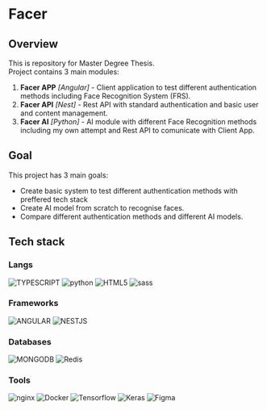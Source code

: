 # Facer

## Overview

This is repository for Master Degree Thesis.  
Project contains 3 main modules:

1. **Facer APP** _[Angular]_ - Client application to test different authentication methods including Face Recognition System (FRS).
2. **Facer API** _[Nest]_ - Rest API with standard authentication and basic user and content management.
3. **Facer AI** _[Python]_ - AI module with different Face Recognition methods including my own attempt and Rest API to comunicate with Client App.

## Goal

This project has 3 main goals:

- Create basic system to test different authentication methods with preffered tech stack
- Create AI model from scratch to recognise faces.
- Compare different authentication methods and different AI models.

## Tech stack

### Langs

![TYPESCRIPT](https://img.shields.io/badge/TYPESCRIPT-007ACC?style=for-the-badge&logo=typescript&logoColor=white)
![python](https://img.shields.io/badge/python-356A97?style=for-the-badge&logo=python&logoColor=white)
![HTML5](https://img.shields.io/badge/HTML5-E4603E?style=for-the-badge&logo=html5&logoColor=white)
![sass](https://img.shields.io/badge/Sass-CC6699?style=for-the-badge&logo=sass&logoColor=white)

### Frameworks

![ANGULAR](https://img.shields.io/badge/Angular-C3002F?style=for-the-badge&logo=angular&logoColor=white)
![NESTJS](https://img.shields.io/badge/nestjs-E0234E?style=for-the-badge&logo=nestjs&logoColor=white)

### Databases

![MONGODB](https://img.shields.io/badge/mongoDB-428639?style=for-the-badge&logo=mongodb&logoColor=white)
![Redis](https://img.shields.io/badge/redis-DC382D?style=for-the-badge&logo=redis&logoColor=white)

### Tools

![nginx](https://img.shields.io/badge/nginx-009639?style=for-the-badge&logo=nginx&logoColor=white)
![Docker](https://img.shields.io/badge/Docker-2496ED?style=for-the-badge&logo=Docker&logoColor=white)
![Tensorflow](https://img.shields.io/badge/tensorflow-FF6F00?style=for-the-badge&logo=tensorflow&logoColor=white)
![Keras](https://img.shields.io/badge/keras-D00000?style=for-the-badge&logo=keras&logoColor=white)
![Figma](https://img.shields.io/badge/figma-F24E1E?style=for-the-badge&logo=figma&logoColor=white)
